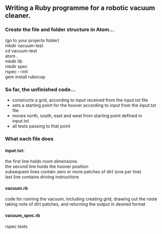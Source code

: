 ## Writing a Ruby programme for a robotic vacuum cleaner.

### Create the file and folder structure in Atom...

(go to your projects folder)  
mkdir vacuum-test  
cd vacuum-test  
atom .  
mkdir lib  
mkdir spec  
rspec --init  
gem install rubocop

### So far, the unfinished code...
- constructs a grid, according to input received from the input.txt file
- sets a starting point for the hoover according to input from the input.txt
file
- moves north, south, east and west from starting point defined in input.txt
- all tests passing to that point

### What each file does

#### input.txt:
the first line holds room dimensions  
the second line holds the hoover position  
subsequent lines contain zero or more patches of dirt (one per line)  
last line contains driving instructions

#### vacuum.rb
code for running the vacuum, including creating grid, drawing out the route  
taking note of dirt patches, and returning the output in desired format

#### vacuum_spec.rb
rspec tests
